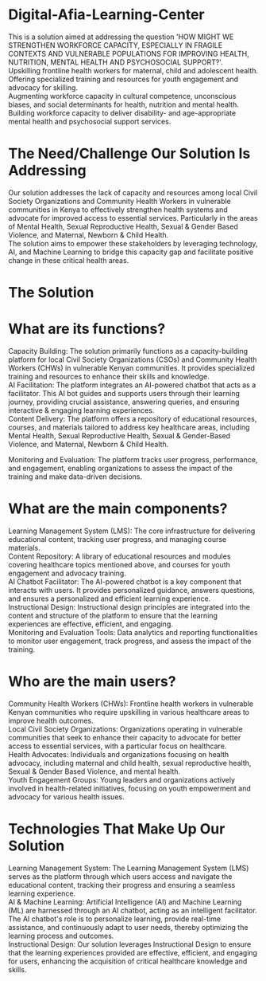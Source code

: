 # Digital-Afia-Learning-Center

This is a solution aimed at addressing the question 'HOW MIGHT WE STRENGTHEN WORKFORCE CAPACITY, ESPECIALLY IN FRAGILE CONTEXTS AND VULNERABLE POPULATIONS FOR IMPROVING HEALTH, NUTRITION, MENTAL HEALTH AND PSYCHOSOCIAL SUPPORT?'.   
Upskilling frontline health workers for maternal, child and adolescent health.    
Offering specialized training and resources for youth engagement and advocacy for skilling.    
Augmenting workforce capacity in cultural competence, unconscious biases, and social determinants for health, nutrition and mental health.    
Building workforce capacity to deliver disability- and age-appropriate mental health and psychosocial support services.

# The Need/Challenge Our Solution Is Addressing 
Our solution addresses the lack of capacity and resources among local Civil Society Organizations and Community Health Workers in vulnerable communities in Kenya to effectively strengthen health systems and advocate for improved access to essential services. Particularly in the areas of Mental Health, Sexual Reproductive Health, Sexual & Gender Based Violence, and Maternal, Newborn & Child Health.    
The solution aims to empower these stakeholders by leveraging technology, AI, and Machine Learning to bridge this capacity gap and facilitate positive change in these critical health areas.

# The Solution
# What are its functions? 
Capacity Building: The solution primarily functions as a capacity-building platform for local Civil Society Organizations (CSOs) and Community Health Workers (CHWs) in vulnerable Kenyan communities.
It provides specialized training and resources to enhance their skills and knowledge.    
AI Facilitation: The platform integrates an AI-powered chatbot that acts as a facilitator.
This AI bot guides and supports users through their learning journey, providing crucial assistance, answering queries, and ensuring interactive & engaging learning experiences.    
Content Delivery: The platform offers a repository of educational resources, courses, and materials tailored to address key healthcare areas, including Mental Health, Sexual Reproductive Health, Sexual & Gender-Based Violence, and Maternal, Newborn & Child Health. 
   
   Monitoring and Evaluation: The platform tracks user progress, performance, and engagement, enabling organizations to assess the impact of the training and make data-driven decisions.

# What are the main components? 
Learning Management System (LMS): The core infrastructure for delivering educational content, tracking user progress, and managing course materials.    
Content Repository: A library of educational resources and modules covering healthcare topics mentioned above, and courses for youth engagement and advocacy training.    
AI Chatbot Facilitator: The AI-powered chatbot is a key component that interacts with users.
It provides personalized guidance, answers questions, and ensures a personalized and efficient learning experience.    
Instructional Design: Instructional design principles are integrated into the content and structure of the platform to ensure that the learning experiences are effective, efficient, and engaging.     
Monitoring and Evaluation Tools: Data analytics and reporting functionalities to monitor user engagement, track progress, and assess the impact of the training.

# Who are the main users?
Community Health Workers (CHWs): Frontline health workers in vulnerable Kenyan communities who require upskilling in various healthcare areas to improve health outcomes.    
Local Civil Society Organizations: Organizations operating in vulnerable communities that seek to enhance their capacity to advocate for better access to essential services, with a particular focus on healthcare.    
Health Advocates: Individuals and organizations focusing on health advocacy, including maternal and child health, sexual reproductive health, Sexual & Gender Based Violence, and mental health.    
Youth Engagement Groups: Young leaders and organizations actively involved in health-related initiatives, focusing on youth empowerment and advocacy for various health issues.

# Technologies That Make Up Our Solution 
Learning Management System: The Learning Management System (LMS) serves as the platform through which users access and navigate the educational content, tracking their progress and ensuring a seamless learning experience.    
AI & Machine Learning: Artificial Intelligence (AI) and Machine Learning (ML) are harnessed through an AI chatbot, acting as an intelligent facilitator.
The AI chatbot's role is to personalize learning, provide real-time assistance, and continuously adapt to user needs, thereby optimizing the learning process and outcomes.    
Instructional Design: Our solution leverages Instructional Design to ensure that the learning experiences provided are effective, efficient, and engaging for users, enhancing the acquisition of critical healthcare knowledge and skills. 
